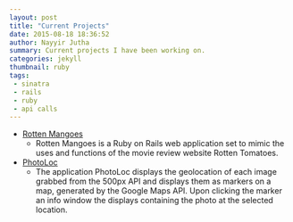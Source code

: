 ```yaml
---
layout: post
title: "Current Projects"
date: 2015-08-18 18:36:52
author: Nayyir Jutha
summary: Current projects I have been working on. 
categories: jekyll
thumbnail: ruby
tags:
 - sinatra
 - rails
 - ruby
 - api calls
---
```


- [Rotten Mangoes](https://rottenmoangoes.herokuapp.com)
  - Rotten Mangoes is a Ruby on Rails web application set to mimic the uses and functions of the movie review website Rotten Tomatoes.
- [PhotoLoc](https://photoloc.firebaseapp.com)
  - The application PhotoLoc displays the geolocation of each image grabbed from the 500px API and displays them as markers on a map, generated by the Google Maps API. Upon clicking the marker an info window the displays containing the photo at the selected location.
